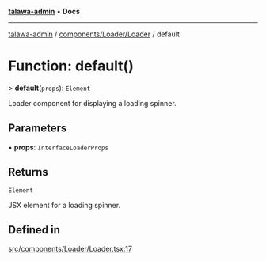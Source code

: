 [**talawa-admin**](../../../../README.md) • **Docs**

***

[talawa-admin](../../../../modules.md) / [components/Loader/Loader](../README.md) / default

# Function: default()

\> **default**(`props`): `Element`

Loader component for displaying a loading spinner.

## Parameters

• **props**: `InterfaceLoaderProps`

## Returns

`Element`

JSX element for a loading spinner.

## Defined in

[src/components/Loader/Loader.tsx:17](https://github.com/PalisadoesFoundation/talawa-admin/blob/6393648179f5fe59037f42564a6a7bc1ca4e7f9d/src/components/Loader/Loader.tsx#L17)
